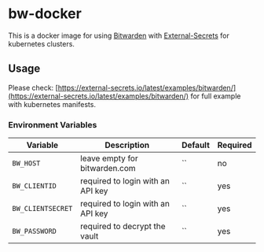 # bw-docker

This is a docker image for using [Bitwarden](https://bitwarden.com) with [External-Secrets](https://external-secrets.io) for kubernetes clusters.

## Usage

Please check: [https://external-secrets.io/latest/examples/bitwarden/](https://external-secrets.io/latest/examples/bitwarden/) for full example with kubernetes manifests.

### Environment Variables

| Variable          | Description                       | Default | Required |
| ----------------- | --------------------------------- | ------- | -------- |
| `BW_HOST`         | leave empty for bitwarden.com     | ``      | no       |
| `BW_CLIENTID`     | required to login with an API key | ``      | yes      |
| `BW_CLIENTSECRET` | required to login with an API key | ``      | yes      |
| `BW_PASSWORD`     | required to decrypt the vault     | ``      | yes      |
